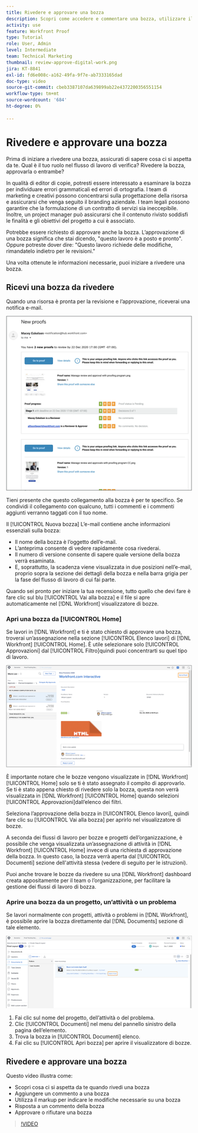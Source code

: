 ```yaml
---
title: Rivedere e approvare una bozza
description: Scopri come accedere e commentare una bozza, utilizzare il markup per indicare le modifiche necessarie, rispondere ai commenti della bozza e prendere una decisione su una bozza in [!DNL Workfront].
activity: use
feature: Workfront Proof
type: Tutorial
role: User, Admin
level: Intermediate
team: Technical Marketing
thumbnail: review-approve-digital-work.png
jira: KT-8841
exl-id: fd6e008c-a162-49fa-9f7e-ab7333165dad
doc-type: video
source-git-commit: cbeb3387107da639899ab22e4372200356551154
workflow-type: tm+mt
source-wordcount: '684'
ht-degree: 0%

---
```


# Rivedere e approvare una bozza

Prima di iniziare a rivedere una bozza, assicurati di sapere cosa ci si aspetta da te. Qual è il tuo ruolo nel flusso di lavoro di verifica? Rivedere la bozza, approvarla o entrambe?

In qualità di editor di copie, potresti essere interessato a esaminare la bozza per individuare errori grammaticali ed errori di ortografia. I team di marketing e creativi possono concentrarsi sulla progettazione della risorsa e assicurarsi che venga seguito il branding aziendale. I team legali possono garantire che la formulazione di un contratto di servizi sia ineccepibile. Inoltre, un project manager può assicurarsi che il contenuto rivisto soddisfi le finalità e gli obiettivi del progetto a cui è associato.

Potrebbe essere richiesto di approvare anche la bozza. L’approvazione di una bozza significa che stai dicendo, &quot;questo lavoro è a posto e pronto&quot;. Oppure potreste dover dire: &quot;Questo lavoro richiede delle modifiche, rimandatelo indietro per le revisioni.&quot;

Una volta ottenute le informazioni necessarie, puoi iniziare a rivedere una bozza.

## Ricevi una bozza da rivedere

Quando una risorsa è pronta per la revisione e l’approvazione, riceverai una notifica e-mail.

![Immagine di un nuovo messaggio e-mail di bozza che richiede la revisione e l’approvazione di due bozze in [!DNL  Workfront].](assets/new-proof-emails.png)

Tieni presente che questo collegamento alla bozza è per te specifico. Se condividi il collegamento con qualcuno, tutti i commenti e i commenti aggiunti verranno taggati con il tuo nome.

Il [!UICONTROL Nuova bozza] L’e-mail contiene anche informazioni essenziali sulla bozza:

* Il nome della bozza è l’oggetto dell’e-mail.
* L’anteprima consente di vedere rapidamente cosa rivederai.
* Il numero di versione consente di sapere quale versione della bozza verrà esaminata.
* E, soprattutto, la scadenza viene visualizzata in due posizioni nell’e-mail, proprio sopra la sezione dei dettagli della bozza e nella barra grigia per la fase del flusso di lavoro di cui fai parte.

Quando sei pronto per iniziare la tua recensione, tutto quello che devi fare è fare clic sul blu [!UICONTROL Vai alla bozza] e il file si apre automaticamente nel [!DNL Workfront] visualizzatore di bozze.

### Apri una bozza da [!UICONTROL Home]

Se lavori in [!DNL Workfront] e ti è stato chiesto di approvare una bozza, troverai un’assegnazione nella sezione [!UICONTROL Elenco lavori] di [!DNL Workfront] [!UICONTROL Home]. È utile selezionare solo [!UICONTROL Approvazioni] dal [!UICONTROL Filtro]quindi puoi concentrarti su quel tipo di lavoro.

![Immagine di [!DNL Workfront] [!UICONTROL Home] con [!UICONTROL Approvazioni] filtro attivato e una bozza selezionata dall’elenco.](assets/open-proof-from-home.png)

È importante notare che le bozze vengono visualizzate in [!DNL Workfront] [!UICONTROL Home] solo se ti è stato assegnato il compito di approvarlo. Se ti è stato appena chiesto di rivedere solo la bozza, questa non verrà visualizzata in [!DNL Workfront] [!UICONTROL Home] quando selezioni [!UICONTROL Approvazioni]dall’elenco dei filtri.

Seleziona l’approvazione della bozza in [!UICONTROL Elenco lavori], quindi fare clic su [!UICONTROL Vai alla bozza] per aprirlo nel visualizzatore di bozze.

A seconda dei flussi di lavoro per bozze e progetti dell’organizzazione, è possibile che venga visualizzata un’assegnazione di attività in [!DNL Workfront] [!UICONTROL Home] invece di una richiesta di approvazione della bozza. In questo caso, la bozza verrà aperta dal [!UICONTROL Documenti] sezione dell&#39;attività stessa (vedere di seguito per le istruzioni).

Puoi anche trovare le bozze da rivedere su una [!DNL Workfront] dashboard creata appositamente per il team o l’organizzazione, per facilitare la gestione dei flussi di lavoro di bozza.

### Aprire una bozza da un progetto, un’attività o un problema

Se lavori normalmente con progetti, attività o problemi in [!DNL Workfront], è possibile aprire la bozza direttamente dal [!DNL Documents] sezione di tale elemento.

![Un&#39;immagine del [!UICONTROL Documenti] sezione trovata in un [!DNL  Workfront] attività con [!UICONTROL Apri bozza]link evidenziato.](assets/open-proof-from-documents.png)

1. Fai clic sul nome del progetto, dell’attività o del problema.
2. Clic [!UICONTROL Documenti] nel menu del pannello sinistro della pagina dell’elemento.
3. Trova la bozza in [!UICONTROL Documenti] elenco.
4. Fai clic su [!UICONTROL Apri bozza] per aprire il visualizzatore di bozze.

## Rivedere e approvare una bozza

Questo video illustra come:

* Scopri cosa ci si aspetta da te quando rivedi una bozza
* Aggiungere un commento a una bozza
* Utilizza il markup per indicare le modifiche necessarie su una bozza
* Risposta a un commento della bozza
* Approvare o rifiutare una bozza

>[!VIDEO](https://video.tv.adobe.com/v/335141/?quality=12&learn=on)

<!--
#### Learn more
* Create and manage proof comments
* Make decisions on a proof
* Review a static proof
* Tag users to share a proof
* Notifications for proof comments and decisions
-->

<!--
#### Guides
* Reviewing proofs in [!DNL Workfront]
* -->
